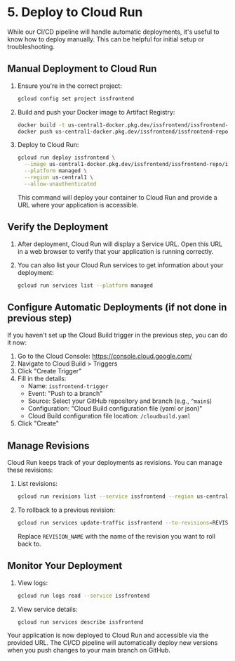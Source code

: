 # 5. Deploy to Cloud Run

While our CI/CD pipeline will handle automatic deployments, it's useful to know how to deploy manually. This can be helpful for initial setup or troubleshooting.

## Manual Deployment to Cloud Run

1. Ensure you're in the correct project:

   ```bash
   gcloud config set project issfrontend
   ```

2. Build and push your Docker image to Artifact Registry:

   ```bash
   docker build -t us-central1-docker.pkg.dev/issfrontend/issfrontend-repo/issfrontend:latest .
   docker push us-central1-docker.pkg.dev/issfrontend/issfrontend-repo/issfrontend:latest
   ```

3. Deploy to Cloud Run:

   ```bash
   gcloud run deploy issfrontend \
     --image us-central1-docker.pkg.dev/issfrontend/issfrontend-repo/issfrontend:latest \
     --platform managed \
     --region us-central1 \
     --allow-unauthenticated
   ```

   This command will deploy your container to Cloud Run and provide a URL where your application is accessible.

## Verify the Deployment

1. After deployment, Cloud Run will display a Service URL. Open this URL in a web browser to verify that your application is running correctly.

2. You can also list your Cloud Run services to get information about your deployment:

   ```bash
   gcloud run services list --platform managed
   ```

## Configure Automatic Deployments (if not done in previous step)

If you haven't set up the Cloud Build trigger in the previous step, you can do it now:

1. Go to the Cloud Console: https://console.cloud.google.com/
2. Navigate to Cloud Build > Triggers
3. Click "Create Trigger"
4. Fill in the details:
   - Name: `issfrontend-trigger`
   - Event: "Push to a branch"
   - Source: Select your GitHub repository and branch (e.g., `^main$`)
   - Configuration: "Cloud Build configuration file (yaml or json)"
   - Cloud Build configuration file location: `/cloudbuild.yaml`
5. Click "Create"

## Manage Revisions

Cloud Run keeps track of your deployments as revisions. You can manage these revisions:

1. List revisions:

   ```bash
   gcloud run revisions list --service issfrontend --region us-central1
   ```

2. To rollback to a previous revision:

   ```bash
   gcloud run services update-traffic issfrontend --to-revisions=REVISION_NAME=100
   ```

   Replace `REVISION_NAME` with the name of the revision you want to roll back to.

## Monitor Your Deployment

1. View logs:

   ```bash
   gcloud run logs read --service issfrontend
   ```

2. View service details:

   ```bash
   gcloud run services describe issfrontend
   ```

Your application is now deployed to Cloud Run and accessible via the provided URL. The CI/CD pipeline will automatically deploy new versions when you push changes to your main branch on GitHub.
